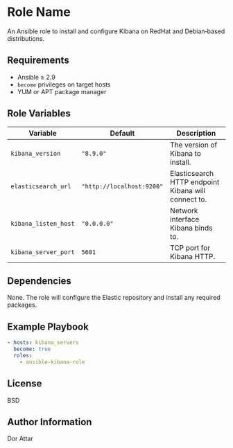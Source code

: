 Role Name
=========

An Ansible role to install and configure Kibana on RedHat and Debian‑based distributions.

Requirements
------------

- Ansible ≥ 2.9  
- `become` privileges on target hosts  
- YUM or APT package manager 

Role Variables
--------------

| Variable                     | Default                       | Description                                          |
|------------------------------|-------------------------------|------------------------------------------------------|
| `kibana_version`             | `"8.9.0"`                     | The version of Kibana to install.                    |
| `elasticsearch_url`          | `"http://localhost:9200"`     | Elasticsearch HTTP endpoint Kibana will connect to.  |
| `kibana_listen_host`         | `"0.0.0.0"`                   | Network interface Kibana binds to.                   |
| `kibana_server_port`         | `5601`                        | TCP port for Kibana HTTP.                            |

Dependencies
------------

None. The role will configure the Elastic repository and install any required packages.

Example Playbook
----------------

```yaml
- hosts: kibana_servers
  become: true
  roles:
    - ansible-kibana-role
```

License
-------

BSD

Author Information
------------------

Dor Attar
